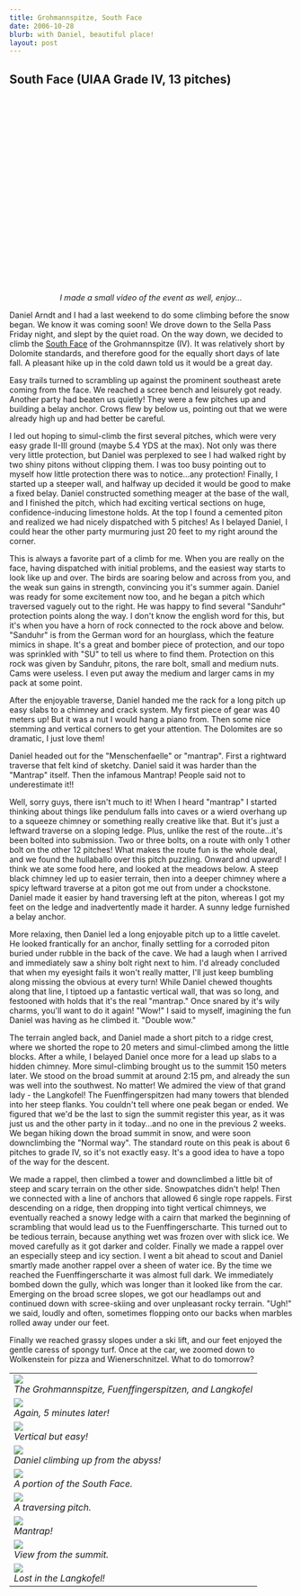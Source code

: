 ```yaml
---
title: Grohmannspitze, South Face
date: 2006-10-28
blurb: with Daniel, beautiful place!
layout: post
---
```


<h2>South Face (UIAA Grade IV, 13 pitches)</h2>

<center>
<object width="425" height="350"> <param name="movie" value="http://www.youtube.com/v/VIDK0twI9Ms"> </param> <embed src="http://www.youtube.com/v/VIDK0twI9Ms" type="application/x-shockwave-flash" width="425" height="350"> </embed> </object>
<br>
<i>I made a small video of the event as well, enjoy...</i>
</center>


Daniel Arndt and I had a last weekend to do some climbing before the snow began. We know it was coming soon! We drove down to the Sella Pass Friday night, and slept by the quiet road. On the way down, we decided to climb the <a href=http://www.summitpost.org/route/158774/dimai.html>South Face</a> of the Grohmannspitze (IV). It was relatively short by Dolomite standards, and therefore good for the equally short days of late fall. A pleasant hike up in the cold dawn told us it would be a great day.


Easy trails turned to scrambling up against the prominent southeast arete coming from the face. We reached a scree bench and leisurely got ready. Another party had beaten us quietly! They were a few pitches up and building a belay anchor. Crows flew by below us, pointing out that we were already high up and had better be careful.


I led out hoping to simul-climb the first several pitches, which were very easy grade II-III ground (maybe 5.4 YDS at the max). Not only was there very little protection, but Daniel was perplexed to see I had walked right by two shiny pitons without clipping them. I was too busy pointing out to myself how little protection there was to notice...any protection! Finally, I started up a steeper wall, and halfway up decided it would be good to make a fixed belay. Daniel constructed something meager at the base of the wall, and I finished the pitch, which had exciting vertical sections on huge, confidence-inducing limestone holds. At the top I found a cemented piton and realized we had nicely dispatched with 5 pitches! As I belayed Daniel, I could hear the other party murmuring just 20 feet to my right around the corner.


This is always a favorite part of a climb for me. When you are really on the face, having dispatched with initial problems, and the easiest way starts to look like up and over. The birds are soaring below and across from you, and the weak sun gains in strength, convincing you it's summer again. Daniel was ready for some excitement now too, and he began a pitch which traversed vaguely out to the right. He was happy to find several "Sanduhr" protection points along the way. I don't know the english word for this, but it's when you have a horn of rock connected to the rock above and below. "Sanduhr" is from the German word for an hourglass, which the feature mimics in shape. It's a great and bomber piece of protection, and our topo was sprinkled with "SU" to tell us where to find them. Protection on this rock was given by Sanduhr, pitons, the rare bolt, small and medium nuts. Cams were useless. I even put away the medium and larger cams in my pack at some point.


After the enjoyable traverse, Daniel handed me the rack for a long pitch up easy slabs to a chimney and crack system. My first piece of gear was 40 meters up! But it was a nut I would hang a piano from. Then some nice stemming and vertical corners to get your attention. The Dolomites are so dramatic, I just love them!


Daniel headed out for the "Menschenfaelle" or "mantrap". First a rightward traverse that felt kind of sketchy. Daniel said it was harder than the "Mantrap" itself. Then the infamous Mantrap! People said not to underestimate it!! 


Well, sorry guys, there isn't much to it! When I heard "mantrap" I started thinking about things like pendulum falls into caves or a wierd overhang up to a squeeze chimney or something really creative like that. But it's just a leftward traverse on a sloping ledge. Plus, unlike the rest of the route...it's been bolted into submission. Two or three bolts, on a route with only 1 other bolt on the other 12 pitches! What makes the route fun is the whole deal, and we found the hullaballo over this pitch puzzling.
Onward and upward! I think we ate some food here, and looked at the meadows below. A steep black chimney led up to easier terrain, then into a deeper chimney where a spicy leftward traverse at a piton got me out from under a chockstone. Daniel made it easier by hand traversing left at the piton, whereas I got my feet on the ledge and inadvertently made it harder. A sunny ledge furnished a belay anchor.


More relaxing, then Daniel led a long enjoyable pitch up to a little cavelet. He looked frantically for an anchor, finally settling for a corroded piton buried under rubble in the back of the cave. We had a laugh when I arrived and immediately saw a shiny bolt right next to him. I'd already concluded that when my eyesight fails it won't really matter, I'll just keep bumbling along missing the obvious at every turn! While Daniel chewed thoughts along that line, I tiptoed up a fantastic vertical wall, that was so long, and festooned with holds that it's the real "mantrap." Once snared by it's wily charms, you'll want to do it again! "Wow!" I said to myself, imagining the fun Daniel was having as he climbed it. "Double wow."


The terrain angled back, and Daniel made a short pitch to a ridge crest, where we shorted the rope to 20 meters and simul-climbed among the little blocks. After a while, I belayed Daniel once more for a lead up slabs to a hidden chimney. More simul-climbing brought us to the summit 150 meters later. We stood on the broad summit at around 2:15 pm, and already the sun was well into the southwest. No matter! We admired the view of that grand lady - the Langkofel! The Fuenffingerspitzen had many towers that blended into her steep flanks. You couldn't tell where one peak began or ended. We figured that we'd be the last to sign the summit register this year, as it was just us and the other party in it today...and no one in the previous 2 weeks. We began hiking down the broad summit in snow, and were soon downclimbing the "Normal way". The standard route on this peak is about 6 pitches to grade IV, so it's not exactly easy. It's a good idea to have a topo of the way for the descent.


We made a rappel, then climbed a tower and downclimbed a little bit of steep and scary terrain on the other side. Snowpatches didn't help! Then we connected with a line of anchors that allowed 6 single rope rappels. First descending on a ridge, then dropping into tight vertical chimneys, we eventually reached a snowy ledge with a cairn that marked the beginning of scrambling that would lead us to the Fuenffingerscharte. This turned out to be tedious terrain, because anything wet was frozen over with slick ice. We moved carefully as it got darker and colder. Finally we made a rappel over an especially steep and icy section. I went a bit ahead to scout and Daniel smartly made another rappel over a sheen of water ice. By the time we reached the Fuenffingerscharte it was almost full dark. We immediately bombed down the gully, which was longer than it looked like from the car. Emerging on the broad scree slopes, we got our headlamps out and continued down with scree-skiing and over unpleasant rocky terrain. "Ugh!" we said, loudly and often, sometimes flopping onto our backs when marbles rolled away under our feet.


Finally we reached grassy slopes under a ski lift, and our feet enjoyed the gentle caress of spongy turf. Once at the car, we zoomed down to Wolkenstein for pizza and Wienerschnitzel. What to do tomorrow? 



<table>
<tr><td>
<a href="images/articles/trips/2006/threetowers2.jpg"><img src="images/articles/trips/2006/threetowers2.jpg"></a><br>
<i>The Grohmannspitze, Fuenffingerspitzen, and Langkofel</i>
</td></tr>
<tr><td>
<a href="images/articles/trips/2006/threetowers.jpg"><img src="images/articles/trips/2006/threetowers.jpg"></a><br>
<i>Again, 5 minutes later!</i>
</td></tr>
<tr><td>
<a href="images/articles/trips/2006/agrohmanpitch.jpg"><img src="images/articles/trips/2006/agrohmanpitch.jpg"></a><br>
<i>Vertical but easy!</i>
</td></tr>
<tr><td>
<a href="images/articles/trips/2006/anicelook.jpg"><img src="images/articles/trips/2006/anicelook.jpg"></a><br>
<i>Daniel climbing up from the abyss!</i>
</td></tr>
<tr><td>
<a href="images/articles/trips/2006/grohmanface.jpg"><img src="images/articles/trips/2006/grohmanface.jpg"></a><br>
<i>A portion of the South Face.</i>
</td></tr>
<tr><td>
<a href="images/articles/trips/2006/michaelgrohmann.jpg"><img src="images/articles/trips/2006/michaelgrohmann.jpg"></a><br>
<i>A traversing pitch.</i>
</td></tr>
<tr><td>
<a href="images/articles/trips/2006/travdaniel.jpg"><img src="images/articles/trips/2006/travdaniel.jpg"></a><br>
<i>Mantrap!</i>
</td></tr>
<tr><td>
<a href="images/articles/trips/2006/topizboe.jpg"><img src="images/articles/trips/2006/topizboe.jpg"></a><br>
<i>View from the summit.</i>
</td></tr>
<tr><td>
<a href="images/articles/trips/2006/towardlangkofel.jpg"><img src="images/articles/trips/2006/towardlangkofel.jpg"></a><br>
<i>Lost in the Langkofel!</i>
</td></tr>
</table>
